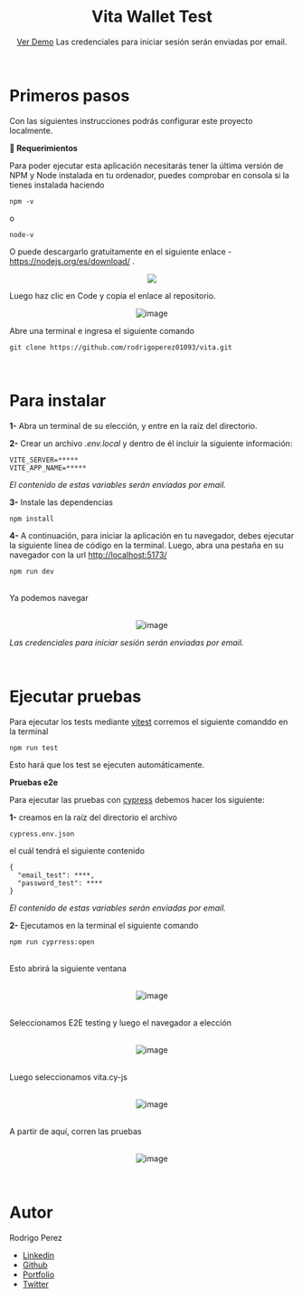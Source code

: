 <div align="center">
<h1> Vita Wallet Test </h1>
</div>

<div align="center">

[Ver Demo](https://ephemeral-sable-cf93f1.netlify.app)
Las credenciales para iniciar sesión serán enviadas por email.

</div>
<br>
<h1> Primeros pasos </h1>

Con las siguientes instrucciones podrás configurar este proyecto localmente.

**📑    Requerimientos**

Para poder ejecutar esta aplicación necesitarás tener la última versión de NPM y Node instalada en tu ordenador, puedes comprobar en consola si la tienes instalada haciendo 

```
npm -v
```
o

``` 
node-v
```

O puede descargarlo gratuitamente en el siguiente enlace - <https://nodejs.org/es/download/> .


<div align="center">

![](./Readme/Aspose.Words.ea102fbd-e677-478a-991b-66b51ee3534b.002.png)

</div>

Luego haz clic en Code y copia el enlace al repositorio.

<div align="center">

![image](https://github.com/rodrigoperez01093/vita/assets/118926632/2a196c11-a8b6-4458-9d42-49615e591985)

</div>

 Abre una terminal e ingresa el siguiente comando

 ``` 
git clone https://github.com/rodrigoperez01093/vita.git
```

<br>
<h1>Para instalar </h1>

**1-** Abra un terminal de su elección, y entre en la raíz del directorio.

**2-** Crear un archivo *.env.local* y dentro de él incluir la siguiente información:

 ``` 
VITE_SERVER=*****
VITE_APP_NAME=*****
```

*El contenido de estas variables serán enviadas por email.*

**3-** Instale las dependencias

```
npm install
```

**4-** A continuación, para iniciar la aplicación en tu navegador, debes ejecutar la siguiente línea de código en la terminal. Luego, abra una pestaña en su navegador con la url <http://localhost:5173/>

```
npm run dev
```
<br>
Ya podemos navegar
<br>
<br>

<div align="center">

![image](https://github.com/rodrigoperez01093/vita/assets/118926632/7b824694-9868-490d-ae87-6a2ebc64ae2d)

</div>

*Las credenciales para iniciar sesión serán enviadas por email.*

<br>
<h1>Ejecutar pruebas </h1>

Para ejecutar los tests mediante [vitest](https://vitest.dev/) corremos el siguiente comanddo en la terminal

```
npm run test
```
Esto hará que los test se ejecuten automáticamente.

**Pruebas e2e**

Para ejecutar las pruebas con [cypress](https://www.cypress.io/) debemos hacer los siguiente:

**1-** creamos en la raíz del directorio el archivo

```
cypress.env.json
```
el cuál tendrá el siguiente contenido

```
{
  "email_test": ****,
  "password_test": ****
}
```
*El contenido de estas variables serán enviadas por email.*

**2-** Ejecutamos en la terminal el siguiente comando

```
npm run cyprress:open
```
<br>
Esto abrirá la siguiente ventana
<br>
<br>
<div align="center">

  ![image](https://github.com/rodrigoperez01093/vita/assets/118926632/8f2441d7-b921-497a-bcef-974aaf233465)

</div>
<br>
Seleccionamos E2E testing y luego el navegador a elección
<br>
<br>
<div align="center">

![image](https://github.com/rodrigoperez01093/vita/assets/118926632/5a22cc9e-541d-4dc1-98ca-aa8565264489)
</div>
<br>
Luego seleccionamos vita.cy-js
<br>
<br>
<div align="center">

  ![image](https://github.com/rodrigoperez01093/vita/assets/118926632/71410769-914c-43ac-90ed-45fb8bb3ca57)

</div>
<br>
A partir de aquí, corren las pruebas
<br>
<br>
<div align="center">
  
![image](https://github.com/rodrigoperez01093/vita/assets/118926632/9170e894-9396-4b27-b2c1-48b62340f983)

</div>

<br>


<h1> Autor </h1>

Rodrigo Perez

- [Linkedin](<https://www.linkedin.com/in/rodrigo-perez-full-stack-developer/>)
- [Github](<https://github.com/rodrigoperez01093>)
- [Portfolio](<https://main--rodrigoperez.netlify.app/>)
- [Twitter](<https://twitter.com/RodriiPerezz>)

